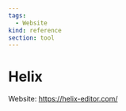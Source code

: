 ```yaml
---
tags:
  - Website
kind: reference
section: tool
---
```

# Helix

Website: <https://helix-editor.com/>

